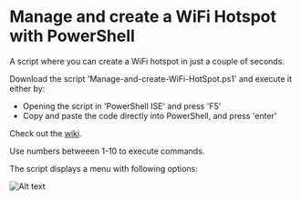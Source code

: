 # Manage and create  a WiFi Hotspot with PowerShell

A script where you can create a WiFi hotspot in just a couple of seconds.

Download the script 'Manage-and-create-WiFi-HotSpot.ps1' and execute it either by:
- Opening the script in 'PowerShell ISE' and press 'F5'
- Copy and paste the code directly into PowerShell, and press 'enter'

Check out the [wiki](https://github.com/Am0rphous/Create-WiFi-Hotspot-PowerShell/wiki).

Use numbers betweeen 1-10 to execute commands.

The script displays a menu with following options:

![Alt text](http://i.imgur.com/8vEzopH.png "Menu")
